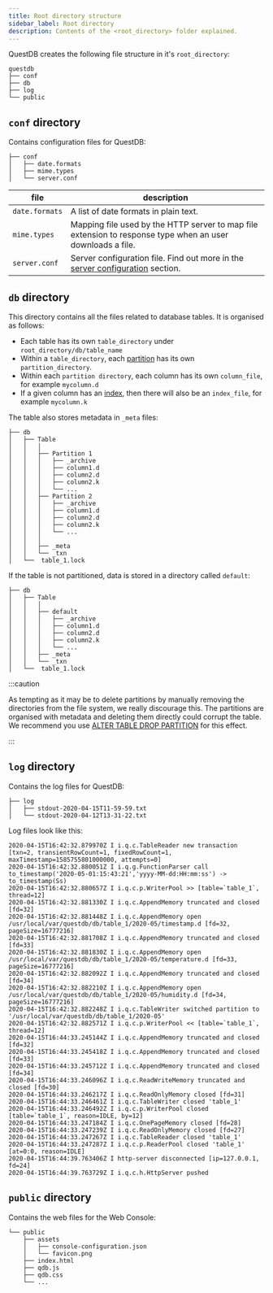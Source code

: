 ```yaml
---
title: Root directory structure
sidebar_label: Root directory
description: Contents of the <root_directory> folder explained.
---
```


QuestDB creates the following file structure in it's `root_directory`:

```filestructure
questdb
├── conf
├── db
├── log
└── public
```

## `conf` directory

Contains configuration files for QuestDB:

```filestructure
├── conf
│   ├── date.formats
│   ├── mime.types
│   └── server.conf
```

| file           | description                                                                                                     |
| -------------- | --------------------------------------------------------------------------------------------------------------- |
| `date.formats` | A list of date formats in plain text.                                                                           |
| `mime.types`   | Mapping file used by the HTTP server to map file extension to response type when an user downloads a file.      |
| `server.conf`  | Server configuration file. Find out more in the [server configuration](/docs/reference/configuration/) section. |

## `db` directory

This directory contains all the files related to database tables. It is
organised as follows:

- Each table has its own `table_directory` under `root_directory/db/table_name`
- Within a `table_directory`, each [partition](/docs/concept/partitions/) has
  its own `partition_directory`.
- Within each `partition directory`, each column has its own `column_file`, for
  example `mycolumn.d`
- If a given column has an [index](/docs/concept/indexes/), then there will also
  be an `index_file`, for example `mycolumn.k`

The table also stores metadata in `_meta` files:

```filestructure
├── db
│   ├── Table
│   │   │  
│   │   ├── Partition 1
│   │   │   ├── _archive
│   │   │   ├── column1.d
│   │   │   ├── column2.d
│   │   │   ├── column2.k
│   │   │   └── ...
│   │   ├── Partition 2
│   │   │   ├── _archive
│   │   │   ├── column1.d
│   │   │   ├── column2.d
│   │   │   ├── column2.k
│   │   │   └── ...
│   │   │  
│   │   ├── _meta
│   │   └── _txn
│   └──  table_1.lock
```

If the table is not partitioned, data is stored in a directory called `default`:

```filestructure
├── db
│   ├── Table
│   │   │  
│   │   ├── default
│   │   │   ├── _archive
│   │   │   ├── column1.d
│   │   │   ├── column2.d
│   │   │   ├── column2.k
│   │   │   └── ...
│   │   ├── _meta
│   │   └── _txn
│   └──  table_1.lock
```

:::caution

As tempting as it may be to delete partitions by manually removing the
directories from the file system, we really discourage this. The partitions are
organised with metadata and deleting them directly could corrupt the table. We
recommend you use
[ALTER TABLE DROP PARTITION](/docs/reference/sql/alter-table-drop-partition/)
for this effect.

:::

## `log` directory

Contains the log files for QuestDB:

```filestructure
├── log
│   ├── stdout-2020-04-15T11-59-59.txt
│   └── stdout-2020-04-12T13-31-22.txt
```

Log files look like this:

```shell
2020-04-15T16:42:32.879970Z I i.q.c.TableReader new transaction [txn=2, transientRowCount=1, fixedRowCount=1, maxTimestamp=1585755801000000, attempts=0]
2020-04-15T16:42:32.880051Z I i.q.g.FunctionParser call to_timestamp('2020-05-01:15:43:21','yyyy-MM-dd:HH:mm:ss') -> to_timestamp(Ss)
2020-04-15T16:42:32.880657Z I i.q.c.p.WriterPool >> [table=`table_1`, thread=12]
2020-04-15T16:42:32.881330Z I i.q.c.AppendMemory truncated and closed [fd=32]
2020-04-15T16:42:32.881448Z I i.q.c.AppendMemory open /usr/local/var/questdb/db/table_1/2020-05/timestamp.d [fd=32, pageSize=16777216]
2020-04-15T16:42:32.881708Z I i.q.c.AppendMemory truncated and closed [fd=33]
2020-04-15T16:42:32.881830Z I i.q.c.AppendMemory open /usr/local/var/questdb/db/table_1/2020-05/temperature.d [fd=33, pageSize=16777216]
2020-04-15T16:42:32.882092Z I i.q.c.AppendMemory truncated and closed [fd=34]
2020-04-15T16:42:32.882210Z I i.q.c.AppendMemory open /usr/local/var/questdb/db/table_1/2020-05/humidity.d [fd=34, pageSize=16777216]
2020-04-15T16:42:32.882248Z I i.q.c.TableWriter switched partition to '/usr/local/var/questdb/db/table_1/2020-05'
2020-04-15T16:42:32.882571Z I i.q.c.p.WriterPool << [table=`table_1`, thread=12]
2020-04-15T16:44:33.245144Z I i.q.c.AppendMemory truncated and closed [fd=32]
2020-04-15T16:44:33.245418Z I i.q.c.AppendMemory truncated and closed [fd=33]
2020-04-15T16:44:33.245712Z I i.q.c.AppendMemory truncated and closed [fd=34]
2020-04-15T16:44:33.246096Z I i.q.c.ReadWriteMemory truncated and closed [fd=30]
2020-04-15T16:44:33.246217Z I i.q.c.ReadOnlyMemory closed [fd=31]
2020-04-15T16:44:33.246461Z I i.q.c.TableWriter closed 'table_1'
2020-04-15T16:44:33.246492Z I i.q.c.p.WriterPool closed [table=`table_1`, reason=IDLE, by=12]
2020-04-15T16:44:33.247184Z I i.q.c.OnePageMemory closed [fd=28]
2020-04-15T16:44:33.247239Z I i.q.c.ReadOnlyMemory closed [fd=27]
2020-04-15T16:44:33.247267Z I i.q.c.TableReader closed 'table_1'
2020-04-15T16:44:33.247287Z I i.q.c.p.ReaderPool closed 'table_1' [at=0:0, reason=IDLE]
2020-04-15T16:44:39.763406Z I http-server disconnected [ip=127.0.0.1, fd=24]
2020-04-15T16:44:39.763729Z I i.q.c.h.HttpServer pushed
```

## `public` directory

Contains the web files for the Web Console:

```filestructure
└── public
    ├── assets
    │   ├── console-configuration.json
    │   └── favicon.png
    ├── index.html
    ├── qdb.js
    ├── qdb.css
    └── ...
```
